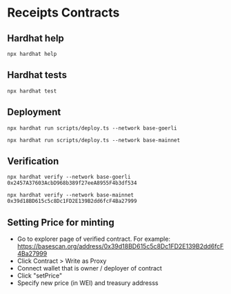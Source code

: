 # Receipts Contracts

## Hardhat help
```shell
npx hardhat help
```
## Hardhat tests
```shell
npx hardhat test
```

## Deployment
```shell
npx hardhat run scripts/deploy.ts --network base-goerli
```
```shell
npx hardhat run scripts/deploy.ts --network base-mainnet
```

## Verification
```shell
npx hardhat verify --network base-goerli 0x2457A37603AcbD968b389f27eeA8955F4b3df534
```
```shell
npx hardhat verify --network base-mainnet 0x39d18BD615c5c8Dc1FD2E139B2dd6fcF4Ba27999
```
## Setting Price for minting 
- Go to explorer page of verified contract. For example: https://basescan.org/address/0x39d18BD615c5c8Dc1FD2E139B2dd6fcF4Ba27999
- Click Contract > Write as Proxy 
- Connect wallet that is owner / deployer of contract 
- Click "setPrice" 
- Specify new price (in WEI) and treasury addresss 